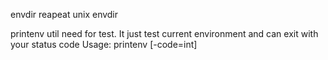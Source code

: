 envdir reapeat unix envdir 

printenv util need for test. It just test current environment and can exit with your status code
Usage: printenv [-code=int] 
